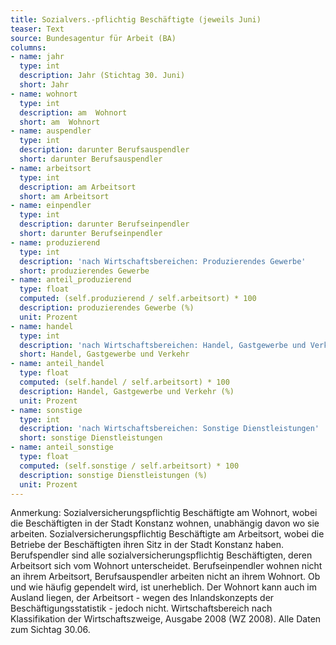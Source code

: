 ```yaml
---
title: Sozialvers.-pflichtig Beschäftigte (jeweils Juni)
teaser: Text
source: Bundesagentur für Arbeit (BA)
columns:
- name: jahr
  type: int
  description: Jahr (Stichtag 30. Juni)
  short: Jahr
- name: wohnort
  type: int
  description: am  Wohnort
  short: am  Wohnort
- name: auspendler
  type: int
  description: darunter Berufsauspendler
  short: darunter Berufsauspendler
- name: arbeitsort
  type: int
  description: am Arbeitsort
  short: am Arbeitsort
- name: einpendler
  type: int
  description: darunter Berufseinpendler
  short: darunter Berufseinpendler
- name: produzierend
  type: int
  description: 'nach Wirtschaftsbereichen: Produzierendes Gewerbe'
  short: produzierendes Gewerbe
- name: anteil_produzierend
  type: float
  computed: (self.produzierend / self.arbeitsort) * 100
  description: produzierendes Gewerbe (%)
  unit: Prozent
- name: handel
  type: int
  description: 'nach Wirtschaftsbereichen: Handel, Gastgewerbe und Verkehr'
  short: Handel, Gastgewerbe und Verkehr
- name: anteil_handel
  type: float
  computed: (self.handel / self.arbeitsort) * 100
  description: Handel, Gastgewerbe und Verkehr (%)
  unit: Prozent
- name: sonstige
  type: int
  description: 'nach Wirtschaftsbereichen: Sonstige Dienstleistungen'
  short: sonstige Dienstleistungen
- name: anteil_sonstige
  type: float
  computed: (self.sonstige / self.arbeitsort) * 100
  description: sonstige Dienstleistungen (%)
  unit: Prozent
---
```

Anmerkung: Sozialversicherungspflichtig Beschäftigte am Wohnort, wobei die Beschäftigten in der Stadt Konstanz wohnen, unabhängig davon wo sie arbeiten.
Sozialversicherungspflichtig Beschäftigte am Arbeitsort, wobei die Betriebe der Beschäftigten ihren Sitz in der Stadt Konstanz haben. 
Berufspendler sind alle sozialversicherungspflichtig Beschäftigten, deren Arbeitsort sich vom Wohnort unterscheidet. Berufseinpendler wohnen nicht an ihrem Arbeitsort, Berufsauspendler arbeiten nicht an ihrem Wohnort. Ob und wie häufig gependelt wird, ist unerheblich. Der Wohnort kann auch im Ausland liegen, der Arbeitsort - wegen des Inlandskonzepts der Beschäftigungsstatistik - jedoch nicht.
Wirtschaftsbereich nach Klassifikation der Wirtschaftszweige, Ausgabe 2008 (WZ 2008).
Alle Daten zum Sichtag 30.06.
